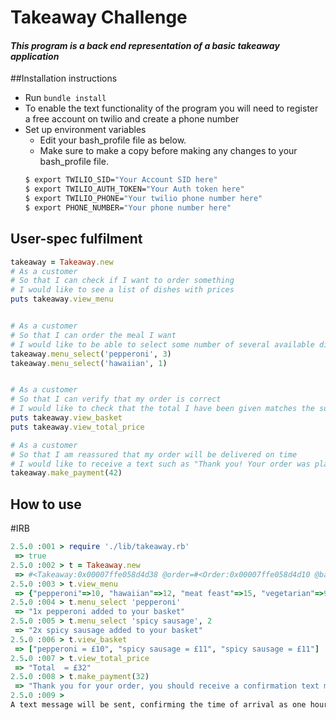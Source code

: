 Takeaway Challenge
==================

#### *This program is a back end representation of a basic takeaway application*
##Installation instructions
- Run `bundle install`
- To enable the text functionality of the program you will need to register a free account on twilio and create a phone number
- Set up environment variables
    - Edit your bash_profile file as below.
    - Make sure to make a copy before making any changes to your bash_profile file.
    ```bash
    $ export TWILIO_SID="Your Account SID here"
    $ export TWILIO_AUTH_TOKEN="Your Auth token here"
    $ export TWILIO_PHONE="Your twilio phone number here"
    $ export PHONE_NUMBER="Your phone number here"
    ```

## User-spec fulfilment
```ruby
takeaway = Takeaway.new
# As a customer
# So that I can check if I want to order something
# I would like to see a list of dishes with prices
puts takeaway.view_menu


# As a customer
# So that I can order the meal I want
# I would like to be able to select some number of several available dishes
takeaway.menu_select('pepperoni', 3)
takeaway.menu_select('hawaiian', 1)


# As a customer
# So that I can verify that my order is correct
# I would like to check that the total I have been given matches the sum of the various dishes in my order
puts takeaway.view_basket
puts takeaway.view_total_price

# As a customer
# So that I am reassured that my order will be delivered on time
# I would like to receive a text such as "Thank you! Your order was placed and will be delivered before 18:52" after I have ordered
takeaway.make_payment(42)
```

## How to use

#IRB
```ruby
2.5.0 :001 > require './lib/takeaway.rb'
 => true
2.5.0 :002 > t = Takeaway.new
 => #<Takeaway:0x00007ffe058d4d38 @order=#<Order:0x00007ffe058d4d10 @basket=[], @total_price=0>, @menu=#<Menu:0x00007ffe058d4cc0 @menu_list={"pepperoni"=>10, "hawaiian"=>12, "meat feast"=>15, "vegetarian"=>9, "spicy sausage"=>11, "awesome sauce"=>0.59}>, @text_message=#<ConfirmationText:0x00007ffe058d4c48>>
2.5.0 :003 > t.view_menu
 => {"pepperoni"=>10, "hawaiian"=>12, "meat feast"=>15, "vegetarian"=>9, "spicy sausage"=>11, "awesome sauce"=>0.59}
2.5.0 :004 > t.menu_select 'pepperoni'
 => "1x pepperoni added to your basket"
2.5.0 :005 > t.menu_select 'spicy sausage', 2
 => "2x spicy sausage added to your basket"
2.5.0 :006 > t.view_basket
 => ["pepperoni = £10", "spicy sausage = £11", "spicy sausage = £11"]
2.5.0 :007 > t.view_total_price
 => "Total  = £32"
2.5.0 :008 > t.make_payment(32)
 => "Thank you for your order, you should receive a confirmation text message soon"
2.5.0 :009 >
A text message will be sent, confirming the time of arrival as one hour from the order time.
```
